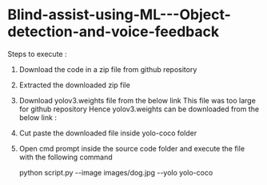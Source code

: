 # Blind-assist-using-ML---Object-detection-and-voice-feedback

Steps to execute :
1. Download the code in a zip file from github repository
2. Extracted the downloaded zip file
3. Download yolov3.weights file from the below link
   This file was too large for github repository
   Hence yolov3.weights can be downloaded from the below link :
   
4. Cut paste the downloaded file inside yolo-coco folder 
5. Open cmd prompt inside the source code folder and execute the file with the following command

   python script.py --image images/dog.jpg --yolo yolo-coco

